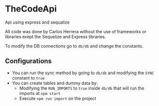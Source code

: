 # TheCodeApi
Api using express and sequalize

All code was done by Carlos Herrera without the use of frameworks or libraries exept the Sequelize and Express libraries.

To modify the DB connections go to ```db/db``` and change the constants.

## Configurations

* You can run the sync method by going to ```db/db``` and modifying the ```SYNC``` constant to ```true```
* You can create tables and dummy data by:
  * Modifying the ```RUN_IMPORTS``` to ```true``` inside ```db/db``` that will run the imports at ```npm start```
  * Execute ```npm run import``` on the project
